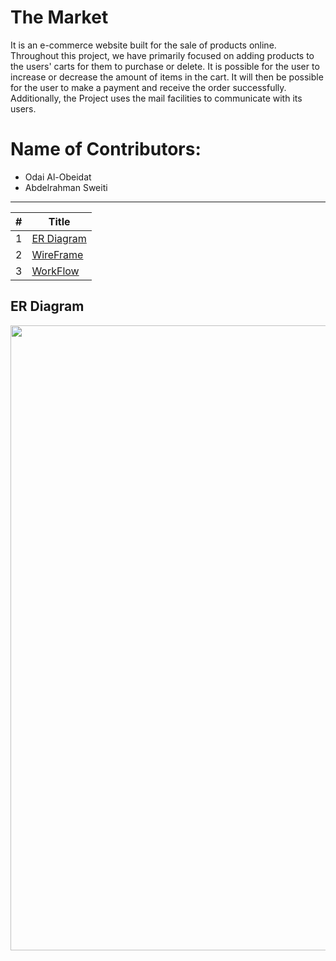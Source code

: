 # The Market

It is an e-commerce website built for the sale of products online. Throughout this project, we have primarily focused on adding products to the users' carts for them to purchase or delete. It is possible for the user to increase or decrease the amount of items in the cart. It will then be possible for the user to make a payment and receive the order successfully. Additionally, the Project uses the mail facilities to communicate with its users.

# Name of Contributors:
- Odai Al-Obeidat
- Abdelrahman Sweiti 

---

#|Title
---|-----
1|[ER Diagram](#erd-diagram)
2|[WireFrame](#wireframes)
3|[WorkFlow](#workflow)



## ER  Diagram
<img src="./E-commerce-2/wwwroot/Image/1.jpg" style="width: 1000px;">

